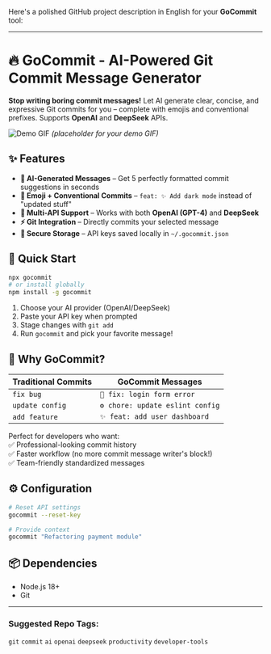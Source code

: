 Here's a polished GitHub project description in English for your **GoCommit** tool:

---

# 🔥 GoCommit - AI-Powered Git Commit Message Generator  

**Stop writing boring commit messages!** Let AI generate clear, concise, and expressive Git commits for you – complete with emojis and conventional prefixes. Supports **OpenAI** and **DeepSeek** APIs.  

![Demo GIF](https://media.giphy.com/media/v1.Y2lkPTc5MGI3NjExcDF5dWU3b2VtZ3JqY2V6Z2JtY3B6dWJ6Y2RlZzZ1bmZqZ2ZxZyZlcD12MV9pbnRlcm5hbF9naWZfYnlfaWQmY3Q9Zw/xT9IgG50Fb7Mi0prBC/giphy.gif) *(placeholder for your demo GIF)*  

## ✨ Features  

- **🤖 AI-Generated Messages** – Get 5 perfectly formatted commit suggestions in seconds  
- **🎨 Emoji + Conventional Commits** – `feat: ✨ Add dark mode` instead of "updated stuff"  
- **🔌 Multi-API Support** – Works with both **OpenAI (GPT-4)** and **DeepSeek**  
- **⚡ Git Integration** – Directly commits your selected message  
- **🔐 Secure Storage** – API keys saved locally in `~/.gocommit.json`  

## 🚀 Quick Start  

```bash
npx gocommit  
# or install globally
npm install -g gocommit
```  

1. Choose your AI provider (OpenAI/DeepSeek)  
2. Paste your API key when prompted  
3. Stage changes with `git add`  
4. Run `gocommit` and pick your favorite message!  

## 🌟 Why GoCommit?  

| Traditional Commits          | GoCommit Messages          |
|------------------------------|------------------------------|
| `fix bug`                    | `🐛 fix: login form error`    |
| `update config`              | `⚙️ chore: update eslint config` |
| `add feature`                | `✨ feat: add user dashboard` |

Perfect for developers who want:  
✅ Professional-looking commit history  
✅ Faster workflow (no more commit message writer's block!)  
✅ Team-friendly standardized messages  

## ⚙️ Configuration  

```bash
# Reset API settings
gocommit --reset-key  

# Provide context
gocommit "Refactoring payment module"  
```  

## 📦 Dependencies  
- Node.js 18+  
- Git  

---

### Suggested Repo Tags:  
`git` `commit` `ai` `openai` `deepseek` `productivity` `developer-tools`  
